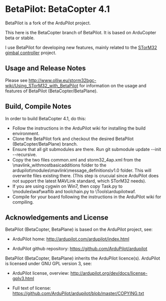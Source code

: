 # BetaPilot: BetaCopter 4.1

BetaPilot is a fork of the ArduPilot project.

This here is the BetaCopter branch of BetaPilot. It is based on ArduCopter beta or stable.

I use BetaPilot for developing new features, mainly related to the [STorM32 gimbal controller](http://www.olliw.eu/2013/storm32bgc/) project.


## Usage and Release Notes ##

Please see http://www.olliw.eu/storm32bgc-wiki/Using_STorM32_with_BetaPilot for information on the usage and features of BetaPilot (BetaCopter/BetaPlane).


## Build, Compile Notes ##

In order to build BetaCopter 4.1, do this:

- Follow the instructions in the ArduPilot wiki for installing the build environment.
- Clone the BetaPilot fork and checkout the desired BetaPilot (BetaCopter/BetaPlane) branch.
- Ensure that all git submodules are there. Run git submodule update --init --recursive.
- Copy the two files common.xml and storm32_4ap.xml from the \mavlink_withmostbasicadditions folder to the ardupilot\modules\mavlink\message_definitions\v1.0 folder. This will overwrite files existing there. (This step is crucuial since ArduPilot does not support the latest MAVLink standard, which STorM32 needs).
- If you are using cygwin on Win7, then copy Task.py to \modules\waf\waflib and toolchain.py to \Tools\ardupilotwaf.
- Compile for your board following the instructions in the ArduPilot wiki for compiling.


## Acknowledgements and License ##

BetaPilot (BetaCopter, BetaPlane) is based on the ArduPilot project, see: 

- ArduPilot home: http://ardupilot.com/ardupilot/index.html

- ArduPilot github repository: https://github.com/ArduPilot/ardupilot

BetaPilot (BetaCopter, BetaPlane) inherits the ArduPilot licence(s). ArduPilot is licensed under GNU GPL version 3, see:

- ArduPilot license, overview: http://ardupilot.org/dev/docs/license-gplv3.html

- Full text of license: https://github.com/ArduPilot/ardupilot/blob/master/COPYING.txt

